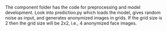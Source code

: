 The component folder has the code for preprocessing and model development. 
Look into prediction.py which loads the model, gives random noise as input, and generates anonymized images in grids. If the grid size is 2 then the grid size will be 2x2, i.e., 4 anonymized face images.
